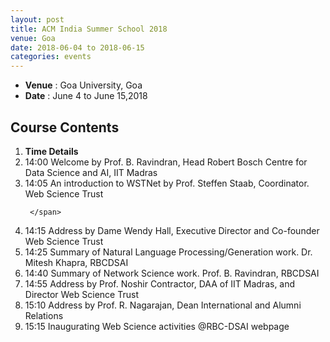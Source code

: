 ```yaml
---
layout: post
title: ACM India Summer School 2018
venue: Goa
date: 2018-06-04 to 2018-06-15 
categories: events
---
```

<ul class="mb-5" >
	<li><b>Venue</b> : Goa University, Goa </li>
	 <li><b>Date</b> : June 4 to June 15,2018 </li>
</ul>

<h2 class="post-title text-center"> Course Contents </h2>
<ol class="publications container mt-4">
  <li class="row">
    <span class="col-2 text-center"><strong> Time </strong> </span>
    <span class="col-10 text-center"><strong> Details</strong> </span>
  </li>
  <li class="row"> 
     <span class="col-2 text-center">
       14:00  
       </span>
       <span class="col-10"> Welcome by Prof. B. Ravindran, Head Robert Bosch Centre for Data Science and AI, IIT Madras 
     </span>
  </li> <li class="row">
     <span class="col-2 text-center">
       14:05 
       </span> 
       <span class="col-10">
         An introduction to WSTNet by Prof. Steffen Staab, Coordinator. Web Science Trust

     </span>
  </li> <li class="row">
     <span class="col-2 text-center">
       14:15 
       </span> <span class="col-10">  Address by Dame Wendy Hall, Executive Director and Co-founder Web Science Trust 
     </span>
  </li> <li class="row">
     <span class="col-2 text-center">
       14:25 
       </span> <span class="col-10">
       Summary of Natural Language Processing/Generation work. Dr. Mitesh Khapra, RBCDSAI  
     </span>
  </li> <li class="row">
     <span class="col-2 text-center">
       14:40 
       </span> <span class="col-10">
       Summary of Network Science work. Prof. B. Ravindran, RBCDSAI  
     </span>
  </li> <li class="row">
     <span class="col-2 text-center">
       14:55 
       </span> <span class="col-10">
       Address by Prof. Noshir Contractor, DAA of IIT Madras, and Director Web Science Trust 
     </span>
  </li> <li class="row">
     <span class="col-2 text-center">
       15:10 
       </span> <span class="col-10">
       Address by Prof. R. Nagarajan, Dean International and Alumni Relations 
     </span>
  </li> <li class="row">
     <span class="col-2 text-center">
       15:15 
       </span> <span class="col-10">
       Inaugurating Web Science activities @RBC-DSAI webpage
     </span>
  </li>
</ol>
<!--
<video width="800" height="330" controls>
  <source src="/images/Dame.mp4" type="video/mp4">  
</video>

<video width="800" height="330" controls>
  <source src="/images/s.mp4" type="video/mp4">
</video>
<h2>HTML Image</h2>
<img src="/images/1.jpg" width="300" height="200">
<img src="/images/2.jpg" width="300" height="200">
<img src="/images/3.jpg" width="300" height="200">
<img src="/images/4.jpg" width="300" height="200">
<img src="/images/5.jpg" width="300" height="200">
<img src="/images/6.jpg" width="300" height="200">
<img src="/images/7.jpg" width="300" height="200">
<img src="/images/8.jpg" width="300" height="200">
<img src="/images/9.jpg" width="300" height="200">
<img src="/images/10.jpg" width="300" height="200">
<img src="/images/11.jpg" width="300" height="200">
<img src="/images/12.jpg" width="300" height="200">
<img src="/images/13.jpg" width="300" height="200">
-->

